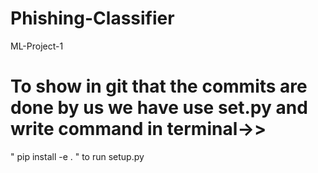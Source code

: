 # Phishing-Classifier
ML-Project-1

# To show in git that the commits are done by us we have use set.py and write command in terminal->>

 "  pip install -e .  " to run setup.py
